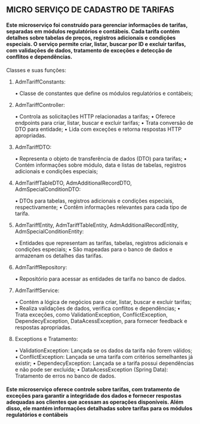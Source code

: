 ## MICRO SERVIÇO DE CADASTRO DE TARIFAS ## 

#### Este microserviço foi construído para gerenciar informações de tarifas, separadas em módulos regulatórios e contábeis. Cada tarifa contém detalhes sobre tabelas de preços, registros adicionais e condições especiais. O serviço permite criar, listar, buscar por ID e excluir tarifas, com validações de dados, tratamento de exceções e detecção de conflitos e dependências. ####

Classes e suas funções:

1.	AdmTariffConstants:
   
    •	Classe de constantes que define os módulos regulatórios e contábeis;

3.	AdmTariffController:
   
    •	Controla as solicitações HTTP relacionadas a tarifas;
    •	Oferece endpoints para criar, listar, buscar e excluir tarifas;
    •	Trata conversão de DTO para entidade;
    •	Lida com exceções e retorna respostas HTTP apropriadas.

5.	AdmTariffDTO:
   
    •	Representa o objeto de transferência de dados (DTO) para tarifas;
    •	Contém informações sobre módulo, data e listas de tabelas, registros adicionais e condições especiais;

7.	AdmTariffTableDTO, AdmAdditionalRecordDTO, AdmSpecialConditionDTO:
   
    •	DTOs para tabelas, registros adicionais e condições especiais, respectivamente;
    •	Contêm informações relevantes para cada tipo de tarifa.

9.	AdmTariffEntity, AdmTariffTableEntity, AdmAdditionalRecordEntity, AdmSpecialConditionEntity:
    
    •	Entidades que representam as tarifas, tabelas, registros adicionais e condições especiais;
    •	São mapeadas para o banco de dados e armazenam os detalhes das tarifas.

11.	AdmTariffRepository:
    
    •	Repositório para acessar as entidades de tarifa no banco de dados.

13.	AdmTariffService:
    
    •	Contém a lógica de negócios para criar, listar, buscar e excluir tarifas;
    •	Realiza validações de dados, verifica conflitos e dependências;
    •	Trata exceções, como ValidationException, ConflictException, DependecyException, DataAcessException, para fornecer feedback e respostas apropriadas.
   	
15.	Exceptions e Tratamento:
    
    •	ValidationException: Lançada se os dados da tarifa não forem válidos;
    •	ConflictException: Lançada se uma tarifa com critérios semelhantes já existir;
    •	DependecyException: Lançada se a tarifa possui dependências e não pode ser excluída;
    •	DataAcessException (Spring Data): Tratamento de erros no banco de dados.

#### Este microserviço oferece controle sobre tarifas, com tratamento de exceções para garantir a integridade dos dados e fornecer respostas adequadas aos clientes que acessam as operações disponíveis. Além disso, ele mantém informações detalhadas sobre tarifas para os módulos regulatórios e contábeis #### 
